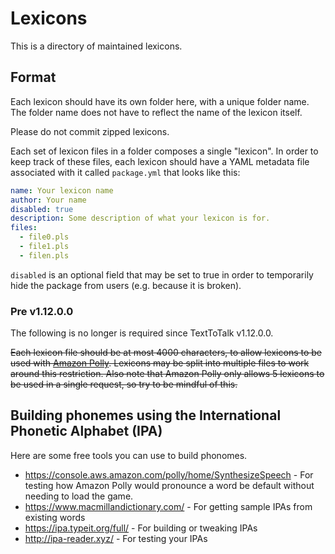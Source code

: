 # Lexicons
This is a directory of maintained lexicons.

## Format
Each lexicon should have its own folder here, with a unique folder name. The folder name does not have to reflect the name of the lexicon itself.

Please do not commit zipped lexicons.

Each set of lexicon files in a folder composes a single "lexicon". In order to keep track of these files, each lexicon should have a YAML metadata file
associated with it called `package.yml` that looks like this:
```yaml
name: Your lexicon name
author: Your name
disabled: true
description: Some description of what your lexicon is for.
files:
  - file0.pls
  - file1.pls
  - filen.pls
```

`disabled` is an optional field that may be set to true in order to temporarily hide the package from users (e.g. because it is broken).

### Pre v1.12.0.0
The following is no longer is required since TextToTalk v1.12.0.0.

~~Each lexicon file should be at most 4000 characters, to allow lexicons to be used with [Amazon Polly](https://docs.aws.amazon.com/general/latest/gr/pol.html#limits_polly).
Lexicons may be split into multiple files to work around this restriction. Also note that Amazon Polly only allows 5 lexicons to be used in a single request, so try to be mindful of this.~~

## Building phonemes using the International Phonetic Alphabet (IPA)
Here are some free tools you can use to build phonomes.
- https://console.aws.amazon.com/polly/home/SynthesizeSpeech - For testing how Amazon Polly would pronounce a word be default without needing to load the game.
- https://www.macmillandictionary.com/ - For getting sample IPAs from existing words
- https://ipa.typeit.org/full/ - For building or tweaking IPAs
- http://ipa-reader.xyz/ - For testing your IPAs

